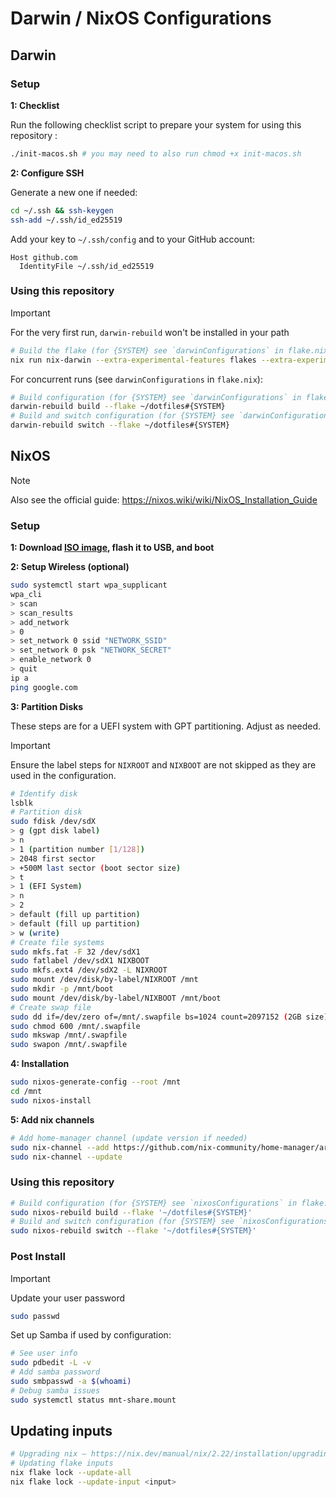 # Darwin / NixOS Configurations

## Darwin

### Setup 

**1: Checklist**

Run the following checklist script to prepare your system for using this repository :

```sh
./init-macos.sh # you may need to also run chmod +x init-macos.sh
```

**2: Configure SSH**

Generate a new one if needed:
```sh
cd ~/.ssh && ssh-keygen
ssh-add ~/.ssh/id_ed25519
```

Add your key to `~/.ssh/config` and to your GitHub account:
```
Host github.com
  IdentityFile ~/.ssh/id_ed25519
```

### Using this repository

> [!IMPORTANT]  
> For the very first run, `darwin-rebuild` won't be installed in your path
> ```sh
> # Build the flake (for {SYSTEM} see `darwinConfigurations` in flake.nix)
> nix run nix-darwin --extra-experimental-features flakes --extra-experimental-features nix-command -- switch --flake ~/dotfiles#{SYSTEM}
> ```

For concurrent runs (see `darwinConfigurations` in `flake.nix`):

```sh
# Build configuration (for {SYSTEM} see `darwinConfigurations` in flake.nix)
darwin-rebuild build --flake ~/dotfiles#{SYSTEM}
# Build and switch configuration (for {SYSTEM} see `darwinConfigurations` in flake.nix)
darwin-rebuild switch --flake ~/dotfiles#{SYSTEM}
```

## NixOS

> [!NOTE]  
> Also see the official guide:
> https://nixos.wiki/wiki/NixOS_Installation_Guide

### Setup

**1: Download [ISO image](https://nixos.org/download/#nixos-iso), flash it to USB, and boot**

**2: Setup Wireless (optional)**
```sh
sudo systemctl start wpa_supplicant
wpa_cli
> scan
> scan_results
> add_network
> 0
> set_network 0 ssid "NETWORK_SSID"
> set_network 0 psk "NETWORK_SECRET"
> enable_network 0
> quit
ip a
ping google.com
```

**3: Partition Disks**

These steps are for a UEFI system with GPT partitioning. Adjust as needed.

> [!IMPORTANT]  
> Ensure the label steps for `NIXROOT` and `NIXBOOT` are not skipped as they are used in the configuration.

```sh
# Identify disk
lsblk
# Partition disk
sudo fdisk /dev/sdX
> g (gpt disk label)
> n
> 1 (partition number [1/128])
> 2048 first sector
> +500M last sector (boot sector size)
> t
> 1 (EFI System)
> n
> 2
> default (fill up partition)
> default (fill up partition)
> w (write)
# Create file systems
sudo mkfs.fat -F 32 /dev/sdX1
sudo fatlabel /dev/sdX1 NIXBOOT
sudo mkfs.ext4 /dev/sdX2 -L NIXROOT
sudo mount /dev/disk/by-label/NIXROOT /mnt
sudo mkdir -p /mnt/boot
sudo mount /dev/disk/by-label/NIXBOOT /mnt/boot
# Create swap file
sudo dd if=/dev/zero of=/mnt/.swapfile bs=1024 count=2097152 (2GB size)
sudo chmod 600 /mnt/.swapfile
sudo mkswap /mnt/.swapfile
sudo swapon /mnt/.swapfile
```

**4: Installation**
```sh
sudo nixos-generate-config --root /mnt
cd /mnt
sudo nixos-install
```

**5: Add nix channels**
```sh
# Add home-manager channel (update version if needed)
sudo nix-channel --add https://github.com/nix-community/home-manager/archive/release-24.05.tar.gz home-manager
sudo nix-channel --update
```

### Using this repository
```sh
# Build configuration (for {SYSTEM} see `nixosConfigurations` in flake.nix)
sudo nixos-rebuild build --flake '~/dotfiles#{SYSTEM}'
# Build and switch configuration (for {SYSTEM} see `nixosConfigurations` in flake.nix)
sudo nixos-rebuild switch --flake '~/dotfiles#{SYSTEM}'
```

### Post Install

> [!IMPORTANT]  
> Update your user password
> ```sh
> sudo passwd
> ```

Set up Samba if used by configuration:

```sh
# See user info
sudo pdbedit -L -v
# Add samba password
sudo smbpasswd -a $(whoami) 
# Debug samba issues
sudo systemctl status mnt-share.mount
```

## Updating inputs

```sh
# Upgrading nix — https://nix.dev/manual/nix/2.22/installation/upgrading
# Updating flake inputs
nix flake lock --update-all
nix flake lock --update-input <input>
```
